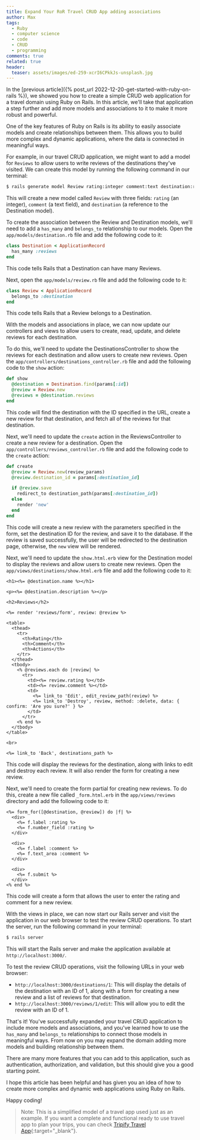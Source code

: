 ```yaml
---
title: Expand Your RoR Travel CRUD App adding associations
author: Max
tags:
  - Ruby
  - computer science
  - code
  - CRUD
  - programming
comments: true
related: true
header:
  teaser: assets/images/ed-259-xcrI6CPkkJs-unsplash.jpg
---
```


In the [previous article]({% post_url 2022-12-20-get-started-with-ruby-on-rails %}), we showed you how to create a simple CRUD web application for a travel domain using Ruby on Rails. In this article, we'll take that application a step further and add more models and associations to it to make it more robust and powerful.

One of the key features of Ruby on Rails is its ability to easily associate models and create relationships between them. This allows you to build more complex and dynamic applications, where the data is connected in meaningful ways.

For example, in our travel CRUD application, we might want to add a model for `Reviews` to allow users to write reviews of the destinations they've visited. We can create this model by running the following command in our terminal:

~~~sh
$ rails generate model Review rating:integer comment:text destination:references
~~~

This will create a new model called `Review` with three fields: `rating` (an integer), `comment` (a text field), and `destination` (a reference to the Destination model).

To create the association between the Review and Destination models, we'll need to add a `has_many` and `belongs_to` relationship to our models. Open the `app/models/destination.rb` file and add the following code to it:

~~~ruby
class Destination < ApplicationRecord
  has_many :reviews
end
~~~

This code tells Rails that a Destination can have many Reviews.

Next, open the `app/models/review.rb` file and add the following code to it:

~~~ruby
class Review < ApplicationRecord
  belongs_to :destination
end
~~~

This code tells Rails that a Review belongs to a Destination.

With the models and associations in place, we can now update our controllers and views to allow users to create, read, update, and delete reviews for each destination.

To do this, we'll need to update the DestinationsController to show the reviews for each destination and allow users to create new reviews. Open the `app/controllers/destinations_controller.rb` file and add the following code to the `show` action:

~~~ruby
def show
  @destination = Destination.find(params[:id])
  @review = Review.new
  @reviews = @destination.reviews
end
~~~

This code will find the destination with the ID specified in the URL, create a new review for that destination, and fetch all of the reviews for that destination.

Next, we'll need to update the `create` action in the ReviewsController to create a new review for a destination. Open the `app/controllers/reviews_controller.rb` file and add the following code to the `create` action:

~~~ruby
def create
  @review = Review.new(review_params)
  @review.destination_id = params[:destination_id]

  if @review.save
    redirect_to destination_path(params[:destination_id])
  else
    render 'new'
  end
end
~~~

This code will create a new review with the parameters specified in the form, set the destination ID for the review, and save it to the database. If the review is saved successfully, the user will be redirected to the destination page, otherwise, the `new` view will be rendered.

Next, we'll need to update the `show.html.erb` view for the Destination model to display the reviews and allow users to create new reviews. Open the `app/views/destinations/show.html.erb` file and add the following code to it:

~~~erb
<h1><%= @destination.name %></h1>

<p><%= @destination.description %></p>

<h2>Reviews</h2>

<%= render 'reviews/form', review: @review %>

<table>
  <thead>
    <tr>
      <th>Rating</th>
      <th>Comment</th>
      <th>Actions</th>
    </tr>
  </thead>
  <tbody>
    <% @reviews.each do |review| %>
      <tr>
        <td><%= review.rating %></td>
        <td><%= review.comment %></td>
        <td>
          <%= link_to 'Edit', edit_review_path(review) %>
          <%= link_to 'Destroy', review, method: :delete, data: { confirm: 'Are you sure?' } %>
        </td>
      </tr>
    <% end %>
  </tbody>
</table>

<br>

<%= link_to 'Back', destinations_path %>
~~~

This code will display the reviews for the destination, along with links to edit and destroy each review. It will also render the form for creating a new review.

Next, we'll need to create the form partial for creating new reviews. To do this, create a new file called `_form.html.erb` in the `app/views/reviews` directory and add the following code to it:

~~~erb
<%= form_for([@destination, @review]) do |f| %>
  <div>
    <%= f.label :rating %>
    <%= f.number_field :rating %>
  </div>

  <div>
    <%= f.label :comment %>
    <%= f.text_area :comment %>
  </div>

  <div>
    <%= f.submit %>
  </div>
<% end %>
~~~

This code will create a form that allows the user to enter the rating and comment for a new review.

With the views in place, we can now start our Rails server and visit the application in our web browser to test the review CRUD operations. To start the server, run the following command in your terminal:

~~~sh
$ rails server
~~~

This will start the Rails server and make the application available at `http://localhost:3000/`.

To test the review CRUD operations, visit the following URLs in your web browser:

- `http://localhost:3000/destinations/1`: This will display the details of the destination with an ID of 1, along with a form for creating a new review and a list of reviews for that destination.
- `http://localhost:3000/reviews/1/edit`: This will allow you to edit the review with an ID of 1.

That's it! You've successfully expanded your travel CRUD application to include more models and associations, and you've learned how to use the `has_many` and `belongs_to` relationships to connect those models in meaningful ways. From now on you may expand the domain adding more models and building relationship between them.

There are many more features that you can add to this application, such as authentication, authorization, and validation, but this should give you a good starting point.

I hope this article has been helpful and has given you an idea of how to create more complex and dynamic web applications using Ruby on Rails. 

Happy coding!

> Note:
> This is a simplified model of a travel app used just as an example. If you want a complete and functional ready to use travel app to plan your trips, you can check [Tripify Travel App](https://tripifyapp.com/){:target="_blank"}. 

